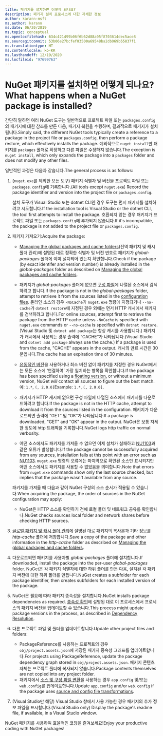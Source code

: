 ```yaml
---
title: 패키지를 설치하면 어떻게 되나요?
description: 패키지 설치 프로세스에 대한 자세한 정보
author: karann-msft
ms.author: karann
ms.date: 06/20/2019
ms.topic: conceptual
ms.openlocfilehash: 634c421499b06f6b62d88a95f8703614dec5ace8
ms.sourcegitcommit: 53b06e27bcfef03500a69548ba2db069b55837f1
ms.translationtype: HT
ms.contentlocale: ko-KR
ms.lasthandoff: 12/19/2020
ms.locfileid: "97699763"
---
```

# <a name="what-happens-when-a-nuget-package-is-installed"></a><span data-ttu-id="34b49-103">NuGet 패키지를 설치하면 어떻게 되나요?</span><span class="sxs-lookup"><span data-stu-id="34b49-103">What happens when a NuGet package is installed?</span></span>

<span data-ttu-id="34b49-104">간단히 말하면 여러 NuGet 도구는 일반적으로 프로젝트 파일 또는 `packages.config`의 패키지에 대한 참조를 만든 다음, 패키지 복원을 수행하며, 결과적으로 패키지가 설치됩니다.</span><span class="sxs-lookup"><span data-stu-id="34b49-104">Simply said, the different NuGet tools typically create a reference to a package in the project file or `packages.config`, then perform a package restore, which effectively installs the package.</span></span> <span data-ttu-id="34b49-105">예외적으로 `nuget install`만 패키지를 `packages` 폴더로 확장하고 다른 파일은 수정하지 않습니다.</span><span class="sxs-lookup"><span data-stu-id="34b49-105">The exception is `nuget install`, which only expands the package into a `packages` folder and does not modify any other files.</span></span>

<span data-ttu-id="34b49-106">일반적인 과정은 다음과 같습니다.</span><span class="sxs-lookup"><span data-stu-id="34b49-106">The general process is as follows:</span></span>

1. <span data-ttu-id="34b49-107">(`nuget.exe`를 제외한 모든 도구) 패키지 식별자 및 버전을 프로젝트 파일 또는 `packages.config`에 기록합니다.</span><span class="sxs-lookup"><span data-stu-id="34b49-107">(All tools except `nuget.exe`) Record the package identifier and version into the project file or `packages.config`.</span></span>

   <span data-ttu-id="34b49-108">설치 도구가 Visual Studio 또는 dotnet CLI인 경우 도구는 먼저 패키지를 설치하려고 시도합니다.</span><span class="sxs-lookup"><span data-stu-id="34b49-108">If the installation tool is Visual Studio or the dotnet CLI, the tool first attempts to install the package.</span></span> <span data-ttu-id="34b49-109">호환되지 않는 경우 패키지가 프로젝트 파일 또는 `packages.config`에 추가되지 않습니다.</span><span class="sxs-lookup"><span data-stu-id="34b49-109">If it's incompatible, the package is not added to the project file or `packages.config`.</span></span>

2. <span data-ttu-id="34b49-110">패키지 가져오기:</span><span class="sxs-lookup"><span data-stu-id="34b49-110">Acquire the package:</span></span>
   - <span data-ttu-id="34b49-111">[Managing the global packages and cache folders](../consume-packages/managing-the-global-packages-and-cache-folders.md)(전역 패키지 및 캐시 폴더 관리)에 설명된 대로 정확한 식별자 및 버전 번호로 패키지가 *global-packages* 폴더에 이미 설치되어 있는지 확인합니다.</span><span class="sxs-lookup"><span data-stu-id="34b49-111">Check if the package (by exact identifer and version number) is already installed in the *global-packages* folder as described on [Managing the global packages and cache folders](../consume-packages/managing-the-global-packages-and-cache-folders.md).</span></span>

   - <span data-ttu-id="34b49-112">패키지가 *global-packages* 폴더에 없으면 [구성 파일](../consume-packages/Configuring-NuGet-Behavior.md)에 나열된 소스에서 검색하려고 합니다.</span><span class="sxs-lookup"><span data-stu-id="34b49-112">If the package is not in the *global-packages* folder, attempt to retrieve it from the sources listed in the [configuration files](../consume-packages/Configuring-NuGet-Behavior.md).</span></span> <span data-ttu-id="34b49-113">온라인 소스의 경우 `-NoCache`가 `nuget.exe` 명령에 지정되거나 `--no-cache`가 `dotnet restore`에 지정된 경우 외에는 먼저 HTTP 캐시에서 패키지를 검색하려고 합니다.</span><span class="sxs-lookup"><span data-stu-id="34b49-113">For online sources, attempt first to retrieve the package from the HTTP cache unless `-NoCache` is specified with `nuget.exe` commands or `--no-cache` is specified with `dotnet restore`.</span></span> <span data-ttu-id="34b49-114">(Visual Studio 및 `dotnet add package`는 항상 캐시를 사용합니다.) 패키지가 캐시에서 사용되는 경우 출력에 “CACHE”가 나타납니다.</span><span class="sxs-lookup"><span data-stu-id="34b49-114">(Visual Studio and `dotnet add package` always use the cache.) If a package is used from the cache, "CACHE" appears in the output.</span></span> <span data-ttu-id="34b49-115">캐시의 만료 시간은 30분입니다.</span><span class="sxs-lookup"><span data-stu-id="34b49-115">The cache has an expiration time of 30 minutes.</span></span>

   - <span data-ttu-id="34b49-116">[유동적인 버전](../consume-packages/Package-References-in-Project-Files.md#floating-versions)을 사용하거나 최소 버전 없이 패키지를 지정한 경우 NuGet에서는 모든 소스에 ‘연결하여’ 가장 일치하는 항목을 확인합니다.</span><span class="sxs-lookup"><span data-stu-id="34b49-116">If the package has been specified using a [floating version](../consume-packages/Package-References-in-Project-Files.md#floating-versions), or without a minimum version, NuGet *will* contact all sources to figure out the best match.</span></span>
   <span data-ttu-id="34b49-117">예: `1.*`, `(, 2.0.0]`</span><span class="sxs-lookup"><span data-stu-id="34b49-117">Example: `1.*`, `(, 2.0.0]`.</span></span>

   - <span data-ttu-id="34b49-118">패키지가 HTTP 캐시에 없으면 구성 파일에 나열된 소스에서 패키지를 다운로드하려고 합니다.</span><span class="sxs-lookup"><span data-stu-id="34b49-118">If the package is not in the HTTP cache, attempt to download it from the sources listed in the configuration.</span></span> <span data-ttu-id="34b49-119">패키지가 다운로드되면 출력에 “GET” 및 “OK”가 나타납니다.</span><span class="sxs-lookup"><span data-stu-id="34b49-119">If a package is downloaded, "GET" and "OK" appear in the output.</span></span> <span data-ttu-id="34b49-120">NuGet은 보통 자세한 정도에 http 트래픽을 기록합니다.</span><span class="sxs-lookup"><span data-stu-id="34b49-120">NuGet logs http traffic on normal verbosity.</span></span>

   - <span data-ttu-id="34b49-121">어떤 소스에서도 패키지를 가져올 수 없으면 이제 설치가 실패하고 [NU1103](../reference/errors-and-warnings/NU1103.md)과 같은 오류가 발생합니다.</span><span class="sxs-lookup"><span data-stu-id="34b49-121">If the package cannot be successfully acquired from any sources, installation fails at this point with an error such as [NU1103](../reference/errors-and-warnings/NU1103.md).</span></span> <span data-ttu-id="34b49-122">`nuget.exe` 명령의 오류에는 마지막으로 확인된 소스만 표시되지만 어떤 소스에서도 패키지를 사용할 수 없었음을 의미합니다.</span><span class="sxs-lookup"><span data-stu-id="34b49-122">Note that errors from `nuget.exe` commands show only the last source checked, but implies that the package wasn't available from any source.</span></span>

   <span data-ttu-id="34b49-123">패키지를 가져올 때 다음과 같이 NuGet 구성의 소스 순서가 적용될 수 있습니다.</span><span class="sxs-lookup"><span data-stu-id="34b49-123">When acquiring the package, the order of sources in the NuGet configuration may apply:</span></span>

   - <span data-ttu-id="34b49-124">NuGet은 HTTP 소스를 확인하기 전에 로컬 폴더 및 네트워크 공유를 확인합니다.</span><span class="sxs-lookup"><span data-stu-id="34b49-124">NuGet checks sources local folder and network shares before checking HTTP sources.</span></span>

3. <span data-ttu-id="34b49-125">[글로벌 패키지 및 캐시 폴더 관리](../consume-packages/managing-the-global-packages-and-cache-folders.md)에 설명된 대로 패키지의 복사본과 기타 정보를 *http-cache* 폴더에 저장합니다.</span><span class="sxs-lookup"><span data-stu-id="34b49-125">Save a copy of the package and other information in the *http-cache* folder as described on [Managing the global packages and cache folders](../consume-packages/managing-the-global-packages-and-cache-folders.md).</span></span>

4. <span data-ttu-id="34b49-126">다운로드되면 패키지를 사용자별 *global-packages* 폴더에 설치합니다.</span><span class="sxs-lookup"><span data-stu-id="34b49-126">If downloaded, install the package into the per-user *global-packages* folder.</span></span> <span data-ttu-id="34b49-127">NuGet은 각 패키지 식별자에 대한 하위 폴더를 만든 다음, 설치된 각 패키지 버전에 대한 하위 폴더를 만듭니다.</span><span class="sxs-lookup"><span data-stu-id="34b49-127">NuGet creates a subfolder for each package identifier, then creates subfolders for each installed version of the package.</span></span>

5. <span data-ttu-id="34b49-128">NuGet은 필요에 따라 패키지 종속성을 설치합니다.</span><span class="sxs-lookup"><span data-stu-id="34b49-128">NuGet installs package dependencies as required.</span></span> <span data-ttu-id="34b49-129">[종속성 확인](../concepts/dependency-resolution.md)에 설명된 대로 이 프로세스에서 프로세스의 패키지 버전을 업데이트할 수 있습니다.</span><span class="sxs-lookup"><span data-stu-id="34b49-129">This process might update package versions in the process, as described in [Dependency Resolution](../concepts/dependency-resolution.md).</span></span>

6. <span data-ttu-id="34b49-130">다른 프로젝트 파일 및 폴더를 업데이트합니다.</span><span class="sxs-lookup"><span data-stu-id="34b49-130">Update other project files and folders:</span></span>

    - <span data-ttu-id="34b49-131">PackageReference를 사용하는 프로젝트의 경우 `obj/project.assets.json`에 저장된 패키지 종속성 그래프를 업데이트합니다.</span><span class="sxs-lookup"><span data-stu-id="34b49-131">For projects using PackageReference, update the package dependency graph stored in `obj/project.assets.json`.</span></span> <span data-ttu-id="34b49-132">패키지 콘텐츠 자체는 프로젝트 폴더에 복사되지 않습니다.</span><span class="sxs-lookup"><span data-stu-id="34b49-132">Package contents themselves are not copied into any project folder.</span></span>
    - <span data-ttu-id="34b49-133">패키지에서 [소스 및 구성 파일 변환](../create-packages/source-and-config-file-transformations.md)을 사용하는 경우 `app.config` 및/또는 `web.config`를 업데이트합니다.</span><span class="sxs-lookup"><span data-stu-id="34b49-133">Update `app.config` and/or `web.config` if the package uses [source and config file transformations](../create-packages/source-and-config-file-transformations.md).</span></span>

7. <span data-ttu-id="34b49-134">(Visual Studio만 해당) Visual Studio 창에서 사용 가능한 경우 패키지의 추가 정보 파일을 표시합니다.</span><span class="sxs-lookup"><span data-stu-id="34b49-134">(Visual Studio only) Display the package's readme file, if available, in a Visual Studio window.</span></span>

<span data-ttu-id="34b49-135">NuGet 패키지를 사용하여 효율적인 코딩을 즐겨보세요!</span><span class="sxs-lookup"><span data-stu-id="34b49-135">Enjoy your productive coding with NuGet packages!</span></span>
